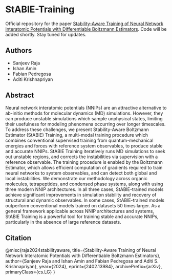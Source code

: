 # StABlE-Training
Official repository for the paper [Stability-Aware Training of Neural Network Interatomic Potentials with Differentiable Boltzmann Estimators](https://arxiv.org/abs/2402.13984). Code will be added shortly. Stay tuned for updates.

## Authors
- Sanjeev Raja
- Ishan Amin
- Fabian Pedregosa
- Aditi Krishnapriyan

## Abstract
Neural network interatomic potentials (NNIPs) are an attractive alternative to ab-initio methods for molecular dynamics (MD) simulations. However, they can produce unstable simulations which sample unphysical states, limiting their usefulness for modeling phenomena occurring over longer timescales. To address these challenges, we present Stability-Aware Boltzmann Estimator (StABlE) Training, a multi-modal training procedure which combines conventional supervised training from quantum-mechanical energies and forces with reference system observables, to produce stable and accurate NNIPs. StABlE Training iteratively runs MD simulations to seek out unstable regions, and corrects the instabilities via supervision with a reference observable. The training procedure is enabled by the Boltzmann Estimator, which allows efficient computation of gradients required to train neural networks to system observables, and can detect both global and local instabilities. We demonstrate our methodology across organic molecules, tetrapeptides, and condensed phase systems, along with using three modern NNIP architectures. In all three cases, StABlE-trained models achieve significant improvements in simulation stability and recovery of structural and dynamic observables. In some cases, StABlE-trained models outperform conventional models trained on datasets 50 times larger. As a general framework applicable across NNIP architectures and systems, StABlE Training is a powerful tool for training stable and accurate NNIPs, particularly in the absence of large reference datasets.

## Citation
  @misc{raja2024stabilityaware,
        title={Stability-Aware Training of Neural Network Interatomic Potentials with Differentiable Boltzmann Estimators}, 
        author={Sanjeev Raja and Ishan Amin and Fabian Pedregosa and Aditi S. Krishnapriyan},
        year={2024},
        eprint={2402.13984},
        archivePrefix={arXiv},
        primaryClass={cs.LG}
  }

